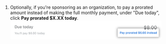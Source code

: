 1. Optionally, if you're sponsoring as an organization, to pay a prorated amount instead of making the full monthly payment, under "Due today", click **Pay prorated $X.XX today**.
    ![Link to pay prorated amount](/assets/images/help/sponsors/pay-prorated-amount-link.png)